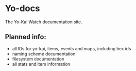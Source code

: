 # Yo-docs

The Yo-Kai Watch documentation site. 

## Planned info:

- all IDs for yo-kai, items, events and maps, including hex ids
- naming scheme documentation
- filesystem documentation
- all stats and item information
